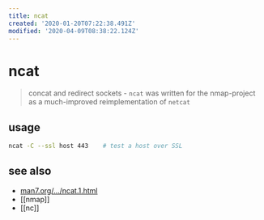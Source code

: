 ```yaml
---
title: ncat
created: '2020-01-20T07:22:38.491Z'
modified: '2020-04-09T08:38:22.124Z'
---
```


# ncat

> concat and redirect sockets - `ncat` was written for the nmap-project as a much-improved reimplementation of `netcat`

## usage
```sh
ncat -C --ssl host 443    # test a host over SSL
```
## see also
- [man7.org/.../ncat.1.html](http://man7.org/linux/man-pages/man1/ncat.1.html)
- [[nmap]]
- [[nc]]

